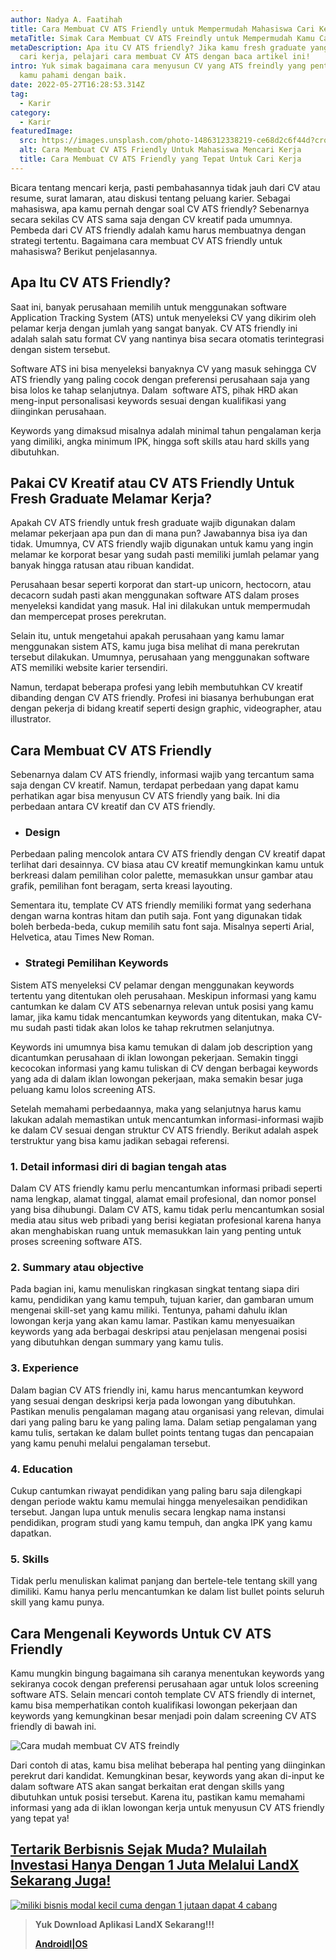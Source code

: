 ```yaml
---
author: Nadya A. Faatihah
title: Cara Membuat CV ATS Friendly untuk Mempermudah Mahasiswa Cari Kerja
metaTitle: Simak Cara Membuat CV ATS Freindly untuk Mempermudah Kamu Cari Kerja
metaDescription: Apa itu CV ATS friendly? Jika kamu fresh graduate yang sedang
  cari kerja, pelajari cara membuat CV ATS dengan baca artikel ini!
intro: Yuk simak bagaimana cara menyusun CV yang ATS freindly yang penting untuk
  kamu pahami dengan baik.
date: 2022-05-27T16:28:53.314Z
tag:
  - Karir
category:
  - Karir
featuredImage:
  src: https://images.unsplash.com/photo-1486312338219-ce68d2c6f44d?crop=entropy&cs=tinysrgb&fm=jpg&ixlib=rb-1.2.1&q=80&raw_url=true&ixid=MnwxMjA3fDB8MHxwaG90by1wYWdlfHx8fGVufDB8fHx8&auto=format&fit=crop&w=872
  alt: Cara Membuat CV ATS Friendly Untuk Mahasiswa Mencari Kerja
  title: Cara Membuat CV ATS Friendly yang Tepat Untuk Cari Kerja
---
```

<!--StartFragment-->

Bicara tentang mencari kerja, pasti pembahasannya tidak jauh dari CV atau resume, surat lamaran, atau diskusi tentang peluang karier. Sebagai mahasiswa, apa kamu pernah dengar soal CV ATS friendly? Sebenarnya secara sekilas CV ATS sama saja dengan CV kreatif pada umumnya. Pembeda dari CV ATS friendly adalah kamu harus membuatnya dengan strategi tertentu. Bagaimana cara membuat CV ATS friendly untuk mahasiswa? Berikut penjelasannya.

## Apa Itu CV ATS Friendly?

Saat ini, banyak perusahaan memilih untuk menggunakan software Application Tracking System (ATS) untuk menyeleksi CV yang dikirim oleh pelamar kerja dengan jumlah yang sangat banyak. CV ATS friendly ini adalah salah satu format CV yang nantinya bisa secara otomatis terintegrasi dengan sistem tersebut.

Software ATS ini bisa menyeleksi banyaknya CV yang masuk sehingga CV ATS friendly yang paling cocok dengan preferensi perusahaan saja yang bisa lolos ke tahap selanjutnya. Dalam  software ATS, pihak HRD akan meng-input personalisasi keywords sesuai dengan kualifikasi yang diinginkan perusahaan.

Keywords yang dimaksud misalnya adalah minimal tahun pengalaman kerja yang dimiliki, angka minimum IPK, hingga soft skills atau hard skills yang dibutuhkan.

## Pakai CV Kreatif atau CV ATS Friendly Untuk Fresh Graduate Melamar Kerja?

Apakah CV ATS friendly untuk fresh graduate wajib digunakan dalam melamar pekerjaan apa pun dan di mana pun? Jawabannya bisa iya dan tidak. Umumnya, CV ATS friendly wajib digunakan untuk kamu yang ingin melamar ke korporat besar yang sudah pasti memiliki jumlah pelamar yang banyak hingga ratusan atau ribuan kandidat. 

Perusahaan besar seperti korporat dan start-up unicorn, hectocorn, atau decacorn sudah pasti akan menggunakan software ATS dalam proses menyeleksi kandidat yang masuk. Hal ini dilakukan untuk mempermudah dan mempercepat proses perekrutan.

Selain itu, untuk mengetahui apakah perusahaan yang kamu lamar menggunakan sistem ATS, kamu juga bisa melihat di mana perekrutan tersebut dilakukan. Umumnya, perusahaan yang menggunakan software ATS memiliki website karier tersendiri.

Namun, terdapat beberapa profesi yang lebih membutuhkan CV kreatif dibanding dengan CV ATS friendly. Profesi ini biasanya berhubungan erat dengan pekerja di bidang kreatif seperti design graphic, videographer, atau illustrator.

## Cara Membuat CV ATS Friendly

Sebenarnya dalam CV ATS friendly, informasi wajib yang tercantum sama saja dengan CV kreatif. Namun, terdapat perbedaan yang dapat kamu perhatikan agar bisa menyusun CV ATS friendly yang baik. Ini dia perbedaan antara CV kreatif dan CV ATS friendly. 

* ### Design

Perbedaan paling mencolok antara CV ATS friendly dengan CV kreatif dapat terlihat dari desainnya. CV biasa atau CV kreatif memungkinkan kamu untuk berkreasi dalam pemilihan color palette, memasukkan unsur gambar atau grafik, pemilihan font beragam, serta kreasi layouting.

Sementara itu, template CV ATS friendly memiliki format yang sederhana dengan warna kontras hitam dan putih saja. Font yang digunakan tidak boleh berbeda-beda, cukup memilih satu font saja. Misalnya seperti Arial, Helvetica, atau Times New Roman.

* ### Strategi Pemilihan Keywords

Sistem ATS menyeleksi CV pelamar dengan menggunakan keywords tertentu yang ditentukan oleh perusahaan. Meskipun informasi yang kamu cantumkan ke dalam CV ATS sebenarnya relevan untuk posisi yang kamu lamar, jika kamu tidak mencantumkan keywords yang ditentukan, maka CV-mu sudah pasti tidak akan lolos ke tahap rekrutmen selanjutnya.

Keywords ini umumnya bisa kamu temukan di dalam job description yang dicantumkan perusahaan di iklan lowongan pekerjaan. Semakin tinggi kecocokan informasi yang kamu tuliskan di CV dengan berbagai keywords yang ada di dalam iklan lowongan pekerjaan, maka semakin besar juga peluang kamu lolos screening ATS.

Setelah memahami perbedaannya, maka yang selanjutnya harus kamu lakukan adalah memastikan untuk mencantumkan informasi-informasi wajib ke dalam CV sesuai dengan struktur CV ATS friendly. Berikut adalah aspek terstruktur yang bisa kamu jadikan sebagai referensi.

### 1. Detail informasi diri di bagian tengah atas

Dalam CV ATS friendly kamu perlu mencantumkan informasi pribadi seperti nama lengkap, alamat tinggal, alamat email profesional, dan nomor ponsel yang bisa dihubungi. Dalam CV ATS, kamu tidak perlu mencantumkan sosial media atau situs web pribadi yang berisi kegiatan profesional karena hanya akan menghabiskan ruang untuk memasukkan lain yang penting untuk proses screening software ATS.

### 2. Summary atau objective

Pada bagian ini, kamu menuliskan ringkasan singkat tentang siapa diri kamu, pendidikan yang kamu tempuh, tujuan karier, dan gambaran umum mengenai skill-set yang kamu miliki. Tentunya, pahami dahulu iklan lowongan kerja yang akan kamu lamar. Pastikan kamu menyesuaikan keywords yang ada berbagai deskripsi atau penjelasan mengenai posisi yang dibutuhkan dengan summary yang kamu tulis. 

### 3. Experience

Dalam bagian CV ATS friendly ini, kamu harus mencantumkan keyword yang sesuai dengan deskripsi kerja pada lowongan yang dibutuhkan. Pastikan menulis pengalaman magang atau organisasi yang relevan, dimulai dari yang paling baru ke yang paling lama. Dalam setiap pengalaman yang kamu tulis, sertakan ke dalam bullet points tentang tugas dan pencapaian yang kamu penuhi melalui pengalaman tersebut. 

### 4. Education

Cukup cantumkan riwayat pendidikan yang paling baru saja dilengkapi dengan periode waktu kamu memulai hingga menyelesaikan pendidikan tersebut. Jangan lupa untuk menulis secara lengkap nama instansi pendidikan, program studi yang kamu tempuh, dan angka IPK yang kamu dapatkan.

### 5. Skills

Tidak perlu menuliskan kalimat panjang dan bertele-tele tentang skill yang dimiliki. Kamu hanya perlu mencantumkan ke dalam list bullet points seluruh skill yang kamu punya.

## Cara Mengenali Keywords Untuk CV ATS Friendly

Kamu mungkin bingung bagaimana sih caranya menentukan keywords yang sekiranya cocok dengan preferensi perusahaan agar untuk lolos screening software ATS. Selain mencari contoh template CV ATS friendly di internet, kamu bisa memperhatikan contoh kualifikasi lowongan pekerjaan dan keywords yang kemungkinan besar menjadi poin dalam screening CV ATS friendly di bawah ini.

![Cara mudah membuat CV ATS freindly](img/ats.png "Cara mudah buat CV ATS freindly")

Dari contoh di atas, kamu bisa melihat beberapa hal penting yang diinginkan perekrut dari kandidat. Kemungkinan besar, keywords yang akan di-input ke dalam software ATS akan sangat berkaitan erat dengan skills yang dibutuhkan untuk posisi tersebut. Karena itu, pastikan kamu memahami informasi yang ada di iklan lowongan kerja untuk menyusun CV ATS friendly yang tepat ya!

## [Tertarik Berbisnis Sejak Muda? Mulailah Investasi Hanya Dengan 1 Juta Melalui LandX Sekarang Juga!](https://landx.id/project/?utm_source=Blog&utm_medium=organic+keyword&utm_campaign=blog&utm_id=Blog)

[![miliki bisnis modal kecil cuma dengan 1 jutaan dapat 4 cabang ](https://accountgram-production.sfo2.cdn.digitaloceanspaces.com/landx_ghost/2021/11/jadi-owner-bisnis-hanya-1-jutaan-dengan-cuan-yang-sangat-menjanjikan.png)](https://landx.id/project/?utm_source=Blog&utm_medium=organic+keyword&utm_campaign=blog&utm_id=Blog)

> **Yuk Download Aplikasi LandX Sekarang!!!**
>
> **[Android](https://play.google.com/store/apps/details?id=store.numoney.landxapp&hl=in&gl=US)[I|OS](https://apps.apple.com/id/app/landx/id1453823676)**